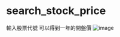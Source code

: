 # search_stock_price
輸入股票代號 可以得到一年的開盤價
![image](https://user-images.githubusercontent.com/80031876/158045791-44b6896f-f309-44fb-83d6-f836fa31708f.png)
